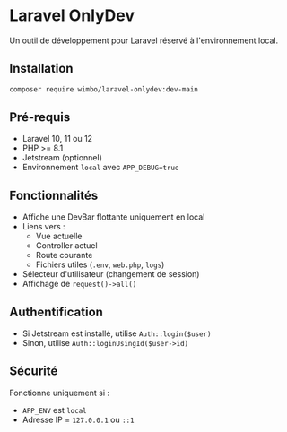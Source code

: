 # Laravel OnlyDev

Un outil de développement pour Laravel réservé à l'environnement local.

## Installation

```bash
composer require wimbo/laravel-onlydev:dev-main
```

## Pré-requis

- Laravel 10, 11 ou 12
- PHP >= 8.1
- Jetstream (optionnel)
- Environnement `local` avec `APP_DEBUG=true`

## Fonctionnalités

- Affiche une DevBar flottante uniquement en local
- Liens vers :
  - Vue actuelle
  - Controller actuel
  - Route courante
  - Fichiers utiles (`.env`, `web.php`, `logs`)
- Sélecteur d'utilisateur (changement de session)
- Affichage de `request()->all()`

## Authentification

- Si Jetstream est installé, utilise `Auth::login($user)`
- Sinon, utilise `Auth::loginUsingId($user->id)`

## Sécurité

Fonctionne uniquement si :
- `APP_ENV` est `local`
- Adresse IP = `127.0.0.1` ou `::1`
